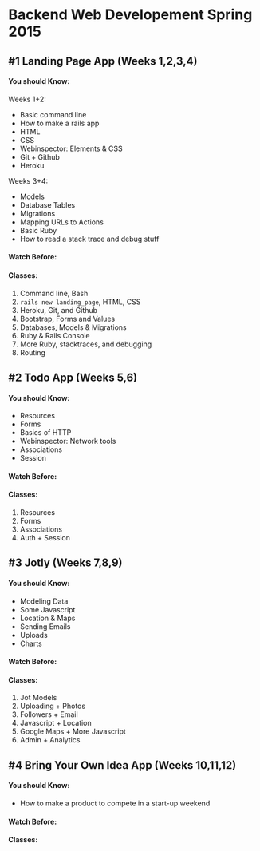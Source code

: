 # Backend Web Developement Spring 2015


## #1 Landing Page App (Weeks 1,2,3,4)
#### You should Know:
Weeks 1+2:

  - Basic command line
  - How to make a rails app
  - HTML
  - CSS
  - Webinspector: Elements & CSS
  - Git + Github
  - Heroku

Weeks 3+4:

  - Models
  - Database Tables
  - Migrations
  - Mapping URLs to Actions
  - Basic Ruby
  - How to read a stack trace and debug stuff

#### Watch Before:

#### Classes:
1. Command line, Bash
2. `rails new landing_page`, HTML, CSS
3. Heroku, Git, and Github
4. Bootstrap, Forms and Values
5. Databases, Models & Migrations
6. Ruby & Rails Console
7. More Ruby, stacktraces, and debugging
8. Routing

## #2 Todo App (Weeks 5,6)
#### You should Know:

  - Resources
  - Forms
  - Basics of HTTP
  - Webinspector: Network tools
  - Associations
  - Session

#### Watch Before:

#### Classes:
1. Resources
2. Forms
3. Associations
4. Auth + Session

## #3 Jotly (Weeks 7,8,9)
#### You should Know:

  - Modeling Data
  - Some Javascript
  - Location & Maps
  - Sending Emails
  - Uploads
  - Charts

#### Watch Before:
#### Classes:
1. Jot Models
2. Uploading + Photos
3. Followers + Email
4. Javascript + Location
5. Google Maps + More Javascript
6. Admin + Analytics

## #4 Bring Your Own Idea App (Weeks 10,11,12)
#### You should Know:

  - How to make a product to compete in a start-up weekend

#### Watch Before:

#### Classes:
